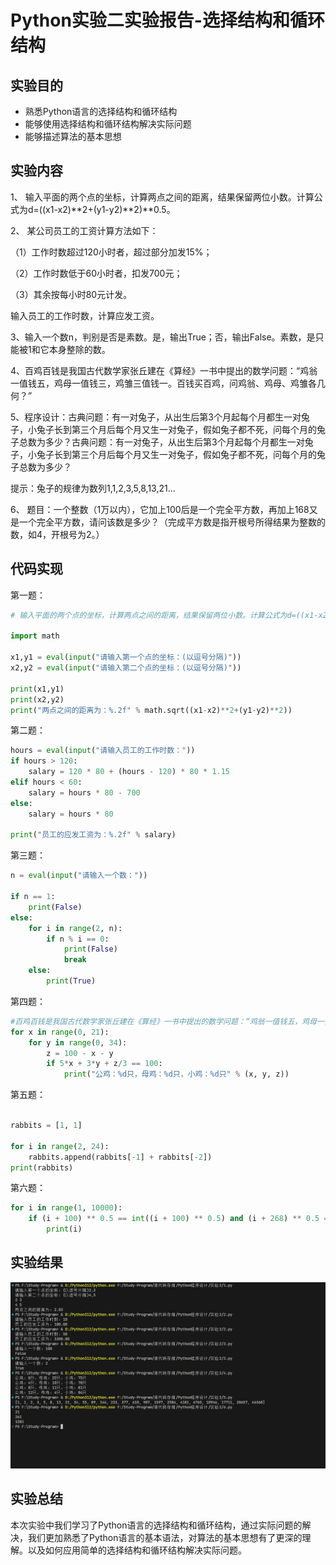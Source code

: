 # Python实验二实验报告-选择结构和循环结构

## 实验目的

- 熟悉Python语言的选择结构和循环结构
- 能够使用选择结构和循环结构解决实际问题
- 能够描述算法的基本思想

## 实验内容

1、 输入平面的两个点的坐标，计算两点之间的距离，结果保留两位小数。计算公式为d=((x1-x2)**2+(y1-y2)**2)**0.5。

2、 某公司员工的工资计算方法如下：

（1）工作时数超过120小时者，超过部分加发15%；

（2）工作时数低于60小时者，扣发700元；

（3）其余按每小时80元计发。

输入员工的工作时数，计算应发工资。

3、输入一个数n，判别是否是素数。是，输出True；否，输出False。素数，是只能被1和它本身整除的数。

4、百鸡百钱是我国古代数学家张丘建在《算经》一书中提出的数学问题：“鸡翁一值钱五，鸡母一值钱三，鸡雏三值钱一。百钱买百鸡，问鸡翁、鸡母、鸡雏各几何？”

5、程序设计：古典问题：有一对兔子，从出生后第3个月起每个月都生一对兔子，小兔子长到第三个月后每个月又生一对兔子，假如兔子都不死，问每个月的兔子总数为多少？古典问题：有一对兔子，从出生后第3个月起每个月都生一对兔子，小兔子长到第三个月后每个月又生一对兔子，假如兔子都不死，问每个月的兔子总数为多少？

提示：兔子的规律为数列1,1,2,3,5,8,13,21…

6、 题目：一个整数（1万以内），它加上100后是一个完全平方数，再加上168又是一个完全平方数，请问该数是多少？（完成平方数是指开根号所得结果为整数的数，如4，开根号为2。）

## 代码实现

第一题：

```python
# 输入平面的两个点的坐标，计算两点之间的距离，结果保留两位小数。计算公式为d=((x1-x2)**2+(y1-y2)**2)**0.5。

import math

x1,y1 = eval(input("请输入第一个点的坐标：(以逗号分隔)"))
x2,y2 = eval(input("请输入第二个点的坐标：(以逗号分隔)"))

print(x1,y1)
print(x2,y2)
print("两点之间的距离为：%.2f" % math.sqrt((x1-x2)**2+(y1-y2)**2))
```

第二题：

```python
hours = eval(input("请输入员工的工作时数："))
if hours > 120:
    salary = 120 * 80 + (hours - 120) * 80 * 1.15
elif hours < 60:
    salary = hours * 80 - 700
else:
    salary = hours * 80

print("员工的应发工资为：%.2f" % salary)

```

第三题：

```python
n = eval(input("请输入一个数："))

if n == 1:
    print(False)
else:
    for i in range(2, n):
        if n % i == 0:
            print(False)
            break
    else:
        print(True)

```

第四题：

```python
#百鸡百钱是我国古代数学家张丘建在《算经》一书中提出的数学问题：“鸡翁一值钱五，鸡母一值钱三，鸡雏三值钱一。百钱买百鸡，问鸡翁、鸡母、鸡雏各几何？”
for x in range(0, 21):
    for y in range(0, 34):
        z = 100 - x - y
        if 5*x + 3*y + z/3 == 100:
            print("公鸡：%d只，母鸡：%d只，小鸡：%d只" % (x, y, z))

```

第五题：

```python

rabbits = [1, 1]

for i in range(2, 24):
    rabbits.append(rabbits[-1] + rabbits[-2])
print(rabbits)

```

第六题：

```python
for i in range(1, 10000):
    if (i + 100) ** 0.5 == int((i + 100) ** 0.5) and (i + 268) ** 0.5 == int((i + 268) ** 0.5):
        print(i)
```

## 实验结果

![1729515853496](image/实验2/1729515853496.png)

## 实验总结

本次实验中我们学习了Python语言的选择结构和循环结构，通过实际问题的解决，我们更加熟悉了Python语言的基本语法，对算法的基本思想有了更深的理解。以及如何应用简单的选择结构和循环结构解决实际问题。

